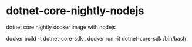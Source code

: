 # dotnet-core-nightly-nodejs
dotnet core nightly docker image with nodejs

docker build -t dotnet-core-sdk .
docker run -it dotnet-core-sdk /bin/bash
